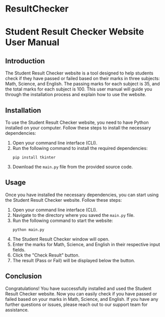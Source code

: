 # ResultChecker

# Student Result Checker Website User Manual

## Introduction
The Student Result Checker website is a tool designed to help students check if they have passed or failed based on their marks in three subjects: Math, Science, and English. The passing marks for each subject is 35, and the total marks for each subject is 100. This user manual will guide you through the installation process and explain how to use the website.

## Installation
To use the Student Result Checker website, you need to have Python installed on your computer. Follow these steps to install the necessary dependencies:

1. Open your command line interface (CLI).
2. Run the following command to install the required dependencies:
   ```
   pip install tkinter
   ```
3. Download the `main.py` file from the provided source code.

## Usage
Once you have installed the necessary dependencies, you can start using the Student Result Checker website. Follow these steps:

1. Open your command line interface (CLI).
2. Navigate to the directory where you saved the `main.py` file.
3. Run the following command to start the website:
   ```
   python main.py
   ```
4. The Student Result Checker window will open.
5. Enter the marks for Math, Science, and English in their respective input fields.
6. Click the "Check Result" button.
7. The result (Pass or Fail) will be displayed below the button.

## Conclusion
Congratulations! You have successfully installed and used the Student Result Checker website. Now you can easily check if you have passed or failed based on your marks in Math, Science, and English. If you have any further questions or issues, please reach out to our support team for assistance.
